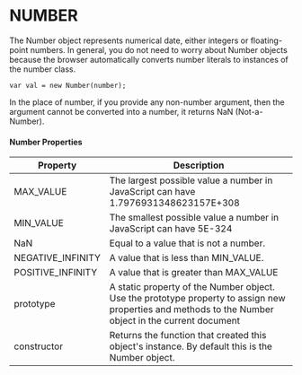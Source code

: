 # NUMBER 

The Number object represents numerical date, either integers or floating-point numbers. In general, you do not need to worry about Number objects because the browser automatically converts number literals to instances of the number class.

```
var val = new Number(number);
```

In the place of number, if you provide any non-number argument, then the
argument cannot be converted into a number, it returns NaN (Not-a-Number).

#### Number Properties

| Property | Description |
| -------- | ---------- |
|MAX_VALUE  | The largest possible value a number in JavaScript can have 1.7976931348623157E+308 |
| MIN_VALUE  | The smallest possible value a number in JavaScript can have 5E-324 |
| NaN | Equal to a value that is not a number. |
| NEGATIVE_INFINITY | A value that is less than MIN_VALUE. |
| POSITIVE_INFINITY | A value that is greater than MAX_VALUE |
| prototype | A static property of the Number object. Use the prototype property to assign new properties and methods to the Number object in the current document |
| constructor | Returns the function that created this object's instance. By default this is the Number object. |



